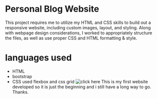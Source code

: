 # Personal Blog Website
This project requires me to utilize my HTML and CSS skills to build out a responsive website, including custom images, layout, and styling. Along with webpage design considerations, I worked to appropriately structure the files, as well as use proper CSS and HTML formatting & style.

# languages used
- HTML
- bootstrap
- CSS 
used flexbox and css grid
![click here](https://raneem-khafagy.github.io/personal-blog/)
This is my first website developed so it is just the beginning and i still have a long way to go.
Thanks.

